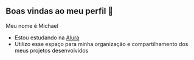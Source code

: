 ## Boas vindas ao meu perfil :wave:

Meu nome é Michael

- Estou estudando na [Alura](https://wwww.alura.com.br)
- Utilizo esse espaço para minha organização e compartilhamento dos meus projetos desenvolvidos
